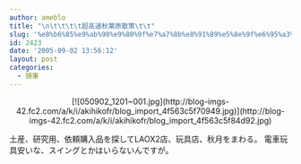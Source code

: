 ```yaml
---
author: ameblo
title: "\n\t\t\t\t超高速秋葉原散策\t\t"
slug: '%e8%b6%85%e9%ab%98%e9%80%9f%e7%a7%8b%e8%91%89%e5%8e%9f%e6%95%a3%e7%ad%96'
id: 2423
date: '2005-09-02 13:56:12'
layout: post
categories:
  - 随筆
---
```


<div align="center">[![050902_1201~001.jpg](http://blog-imgs-42.fc2.com/a/k/i/akihikofr/blog_import_4f563c5f70949.jpg)](http://blog-imgs-42.fc2.com/a/k/i/akihikofr/blog_import_4f563c5f84d92.jpg)</div>

土産、研究用、依頼購入品を探してLAOX2店、玩具店、秋月をまわる。 電車玩具安いな、スイングとかはいらないんですが。